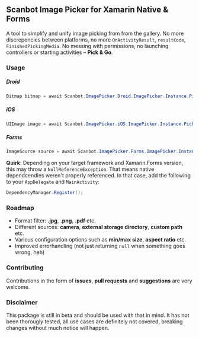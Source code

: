 ## Scanbot Image Picker for Xamarin Native & Forms

A tool to simplify and unify image picking from from the gallery. No more discrepencies between platforms, no more `OnActivityResult`, `resultCode`, `FinishedPickingMedia`. No messing with permissions, no launching controllers or starting activities – **Pick & Go**. 

### Usage

##### Droid

```cs
Bitmap bitmap = await Scanbot.ImagePicker.Droid.ImagePicker.Instance.Pick();
```

##### iOS

```cs
UIImage image = await Scanbot.ImagePicker.iOS.ImagePicker.Instance.Pick();
```

##### Forms

```c#
ImageSource source = await Scanbot.ImagePicker.Forms.ImagePicker.Instance.Pick();
```

**Quirk**: Depending on your target framework and Xamarin.Forms version, this may throw a `NullReferenceException`. That means native dependcendies weren't properly referenced. In that case, add the following to your `AppDelegate` and `MainActivity`:

```c#
DependencyManager.Register();
```

### Roadmap

* Format filter: **.jpg**, **.png**, **.pdf** etc.
* Different sources: **camera**, **external storage directory**, **custom path** etc.
* Various configuration options such as **min/max size**, **aspect ratio** etc.
* Improved errorhandling (not just returning `null` when something goes wrong, heh)

### Contributing

Contributions in the form of **issues**, **pull requests** and **suggestions** are very welcome. 

### Disclaimer

This package is still in beta and should be used with that in mind. It has not been thorougly tested, all use cases are definitely not covered, breaking changes without much notice will happen.

